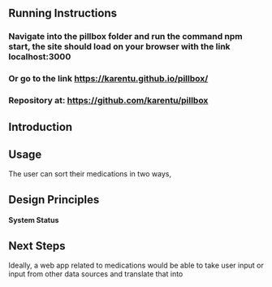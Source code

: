 
## Running Instructions
                                                
### Navigate into the pillbox folder and run the command npm start, the site should load on your browser with the link localhost:3000
### Or go to the link https://karentu.github.io/pillbox/

### Repository at: https://github.com/karentu/pillbox

## Introduction

## Usage
The user can sort their medications in two ways, 

## Design Principles
#### System Status


## Next Steps
Ideally, a web app related to medications would be able to take user input or input from other data sources and translate that into 